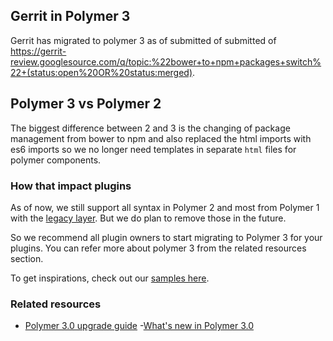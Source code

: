 ## Gerrit in Polymer 3

Gerrit has migrated to polymer 3 as of submitted of submitted of https://gerrit-review.googlesource.com/q/topic:%22bower+to+npm+packages+switch%22+(status:open%20OR%20status:merged).

## Polymer 3 vs Polymer 2

The biggest difference between 2 and 3 is the changing of package management from bower to npm and also replaced the html imports with es6 imports so we no longer need templates in separate `html` files for polymer components.

### How that impact plugins

As of now, we still support all syntax in Polymer 2 and most from Polymer 1 with the [legacy layer](https://polymer-library.polymer-project.org/3.0/docs/devguide/legacy-elements). But we do plan to remove those in the future.

So we recommend all plugin owners to start migrating to Polymer 3 for your plugins. You can refer more about polymer 3 from the related resources section.

To get inspirations, check out our [samples here](https://gerrit.googlesource.com/gerrit/+/master/polygerrit-ui/app/samples).

### Related resources

- [Polymer 3.0 upgrade guide](https://polymer-library.polymer-project.org/3.0/docs/upgrade)
-[What's new in Polymer 3.0](https://polymer-library.polymer-project.org/3.0/docs/about_30)
